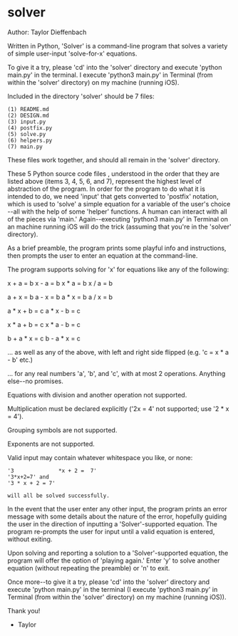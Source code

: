 # solver
Author: Taylor Dieffenbach

Written in Python, 'Solver' is a command-line program that solves a variety of simple user-input 'solve-for-x' equations.

To give it a try, please 'cd' into the 'solver' directory and execute 'python main.py' in the terminal. 
I execute 'python3 main.py' in Terminal (from within the 'solver' directory) on my machine (running iOS).

Included in the directory 'solver' should be 7 files:

	(1)	README.md
	(2) DESIGN.md
	(3)	input.py
	(4)	postfix.py
	(5)	solve.py
	(6)	helpers.py
	(7)	main.py

These files work together, and should all remain in the 'solver' directory.

These 5 Python source code files , understood in the order that they are listed above (items 3, 4, 5, 6, and 7), 
represent the highest level of abstraction of the program. In order for the program to do what it is intended to do, 
we need 'input' that gets converted to 'postfix' notation, which is used to 'solve' a simple equation for a variable of the user's choice
--all with the help of some 'helper' functions. 
A human can interact with all of the pieces via 'main.' 
Again--executing 'python3 main.py' in Terminal on an machine running iOS will do the trick (assuming that you're in the 'solver' directory).

As a brief preamble, the program prints some playful info and instructions, then prompts the user to enter an equation at the command-line.

The program supports solving for 'x' for equations like any of the following:

x + a = b
x - a = b
x * a = b
x / a = b

a + x = b
a - x = b
a * x = b
a / x = b

a * x + b = c
a * x - b = c

x * a + b = c
x * a - b = c

b + a * x = c
b - a * x = c

...	as well as any of the above, with left and right side flipped (e.g. 'c = x * a - b' etc.)

...	for any real numbers 'a', 'b', and 'c', with at most 2 operations. Anything else--no promises. 

Equations with division and another operation not supported.

Multiplication must be declared explicitly ('2x = 4' not supported; use '2 * x = 4').

Grouping symbols are not supported.

Exponents are not supported.

Valid input may contain whatever whitespace you like, or none:

	'3				*x + 2 =  7'
	'3*x+2=7' and
	'3 * x + 2 = 7'
	
	will all be solved successfully.

In the event that the user enter any other input, the program prints an error message with some details about the nature of the error, 
hopefully guiding the user in the direction of inputting a 'Solver'-supported equation. 
The program re-prompts the user for input until a valid equation is entered, without exiting.

Upon solving and reporting a solution to a 'Solver'-supported equation, the program will offer the option of 'playing again.' 
Enter 'y' to solve another equation (without repeating the preamble) or 'n' to exit.

Once more--to give it a try, please 'cd' into the 'solver' directory and execute 'python main.py' in the terminal 
(I execute 'python3 main.py' in Terminal (from within the 'solver' directory) on my machine (running iOS)).

Thank you!

- Taylor
